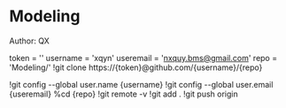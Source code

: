﻿# Modeling
Author: QX

token = ''
username = 'xqyn'
useremail = 'nxquy.bms@gmail.com'
repo = 'Modeling/'
!git clone https://{token}@github.com/{username}/{repo}


!git config --global user.name {username}
!git config --global user.email {useremail}
%cd {repo}
!git remote -v
!git add .
!git push origin 
